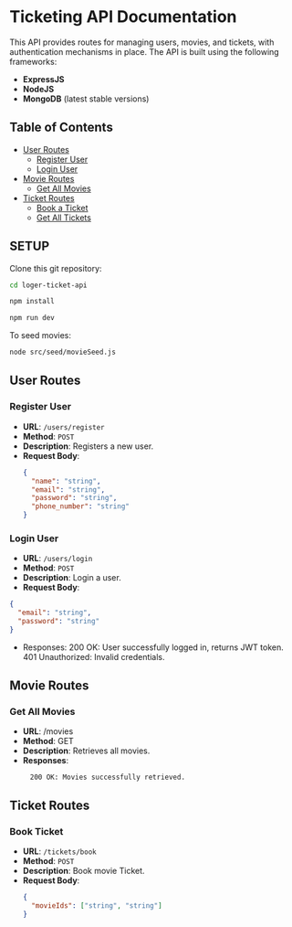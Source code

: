 # Ticketing API Documentation

This API provides routes for managing users, movies, and tickets, with authentication mechanisms in place. The API is built using the following frameworks:

- **ExpressJS**
- **NodeJS**
- **MongoDB**
  (latest stable versions)

## Table of Contents

- [User Routes](#user-routes)
  - [Register User](#register-user)
  - [Login User](#login-user)
- [Movie Routes](#movie-routes)
  - [Get All Movies](#get-all-movies)
- [Ticket Routes](#ticket-routes)
  - [Book a Ticket](#book-a-ticket)
  - [Get All Tickets](#get-all-tickets)

## SETUP

Clone this git repository:

```sh
cd loger-ticket-api

npm install

npm run dev
```

To seed movies:

```sh
node src/seed/movieSeed.js
```

## User Routes

### Register User

- **URL**: `/users/register`
- **Method**: `POST`
- **Description**: Registers a new user.
- **Request Body**:
  ```json
  {
    "name": "string",
    "email": "string",
    "password": "string",
    "phone_number": "string"
  }
  ```

### Login User

- **URL**: `/users/login`
- **Method**: `POST`
- **Description**: Login a user.
- **Request Body**:

```json
{
  "email": "string",
  "password": "string"
}
```

- Responses:
  200 OK: User successfully logged in, returns JWT token.
  401 Unauthorized: Invalid credentials.

## Movie Routes

### Get All Movies

- **URL**: /movies
- **Method**: GET
- **Description**: Retrieves all movies.
- **Responses**:

```
     200 OK: Movies successfully retrieved.

```

## Ticket Routes

### Book Ticket

- **URL**: `/tickets/book`
- **Method**: `POST`
- **Description**: Book movie Ticket.
- **Request Body**:
  ```json
  {
    "movieIds": ["string", "string"]
  }
  ```
